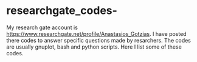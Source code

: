 # researchgate_codes-
My research gate account is https://www.researchgate.net/profile/Anastasios_Gotzias.
I have posted there codes to answer specific questions made by resarchers.
The codes are usually gnuplot, bash and python scripts. 
Here I list some of these codes.
